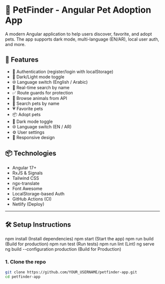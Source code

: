 # 🐾 PetFinder - Angular Pet Adoption App

A modern Angular application to help users discover, favorite, and adopt pets. The app supports dark mode, multi-language (EN/AR), local user auth, and more.

## 🚀 Features

- 🔐 Authentication (register/login with localStorage)
- 🌙 Dark/Light mode toggle
- 🌐 Language switch (English / Arabic)
- 🔎 Real-time search by name
- ✅ Route guards for protection
- 🐶 Browse animals from API
- 🔎 Search pets by name
- 💗 Favorite pets
- 📦 Adopt pets
- 🌙 Dark mode toggle
- 🌐 Language switch (EN / AR)
- ⚙️ User settings
- 📱 Responsive design


## 📦 Technologies

- Angular 17+
- RxJS & Signals
- Tailwind CSS
- ngx-translate
- Font Awesome
- LocalStorage-based Auth
- GitHub Actions (CI)
- Netlify (Deploy)

---

## 🛠️ Setup Instructions
npm install                           (Install dependencies)
npm start                                  (Start the app)
npm run build                               (Build for production)
npm run test                                (Run tests)
npm run lint                                (Lint)
ng serve
ng build --configuration production   (Build for Production)


### 1. Clone the repo

```bash
git clone https://github.com/YOUR_USERNAME/petfinder-app.git
cd petfinder-app
